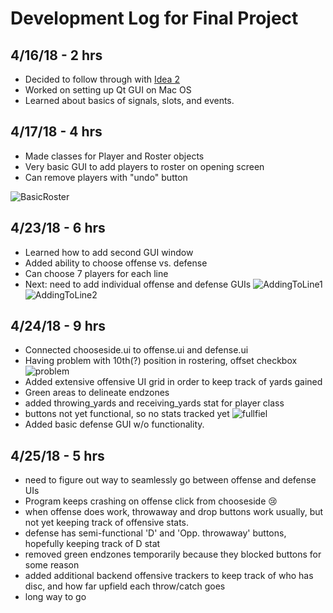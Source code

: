 # Development Log for Final Project
## 4/16/18 - 2 hrs
* Decided to follow through with [Idea 2](https://github.com/uiuc-sp18-cs126/final-project-rrout2/blob/master/PROPOSAL.md)
* Worked on setting up Qt GUI on Mac OS 
* Learned about basics of signals, slots, and events. 

## 4/17/18 - 4 hrs
* Made classes for Player and Roster objects
* Very basic GUI to add players to roster on opening screen
* Can remove players with "undo" button

![BasicRoster](https://raw.githubusercontent.com/uiuc-sp18-cs126/final-project-rrout2/master/screenshots/rostering1.png?token=Acz5q0HlI61TKFpUiy5OJS7epsixC-mOks5a6ru3wA%3D%3D)

## 4/23/18 - 6 hrs
* Learned how to add second GUI window
* Added ability to choose offense vs. defense
* Can choose 7 players for each line
* Next: need to add individual offense and defense GUIs
![AddingToLine1](https://raw.githubusercontent.com/uiuc-sp18-cs126/final-project-rrout2/master/screenshots/7online1.png?token=Acz5q3Z-QcVDmzOFCfhbKkV-S1ZLkvlGks5a6AyjwA%3D%3D)
![AddingToLine2](https://raw.githubusercontent.com/uiuc-sp18-cs126/final-project-rrout2/master/screenshots/7online2.png?token=Acz5q56csr0BbcLEGwr36KwG1A8xjptoks5a6AylwA%3D%3D)

## 4/24/18 - 9 hrs
* Connected chooseside.ui to offense.ui and defense.ui
* Having problem with 10th(?) position in rostering, offset checkbox
![problem](https://raw.githubusercontent.com/uiuc-sp18-cs126/final-project-rrout2/master/screenshots/problem_offset.png?token=Acz5q2AfxQfkzIrrtp_t1NSEySIfo67Qks5a6SdkwA%3D%3D)
* Added extensive offensive UI grid in order to keep track of yards gained
* Green areas to delineate endzones
* added throwing_yards and receiving_yards stat for player class
* buttons not yet functional, so no stats tracked yet
![fullfiel](https://raw.githubusercontent.com/uiuc-sp18-cs126/final-project-rrout2/master/screenshots/fullfieldO.png?token=Acz5q6L1cUDUtEaQjQsB9Cv8irfibqYnks5a6W8twA%3D%3D)
* Added basic defense GUI w/o functionality.

## 4/25/18 - 5 hrs
* need to figure out way to seamlessly go between offense and defense UIs
* Program keeps crashing on offense click from chooseside 😢
* when offense does work, throwaway and drop buttons work usually, but not yet keeping track of offensive stats. 
* defense has semi-functional 'D' and 'Opp. throwaway' buttons, hopefully keeping track of D stat
* removed green endzones temporarily because they blocked buttons for some reason
* added additional backend offensive trackers to keep track of who has disc, and how far upfield each throw/catch goes
* long way to go